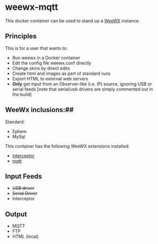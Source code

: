 # weewx-mqtt

This docker container can be used to stand up a [WeeWX](http://weewx.com) instance.

## Principles ##
This is for a user that wants to:
* Run weewx in a Docker container
* Edit the config file weewx.conf directly
* Change skins by direct edits
* Create html and images as part of standard runs
* Export HTML to external web servers
* **Only** get input from an Observer-like (i.e. IP) source, ignoring USB or serial feeds
  [note that serial/usb drivers are simply commented out in the build]

## WeeWx inclusions:##
Standard:
* Ephem
* MySql

This container has the following WeeWX extensions installed:

* [interceptor](https://github.com/matthewwall/weewx-interceptor)
* [mqtt](https://github.com/weewx/weewx/wiki/mqtt)

## Input Feeds ##
* ~~USB driver~~
* ~~Serial Driver~~
* Interceptor

## Output ##
* MQTT
* FTP
* HTML (local)
